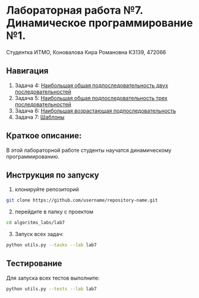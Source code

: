Лабораторная работа №7. Динамическое программирование №1.
========
Студентка ИТМО, Коновалова Кира Романовна К3139, 472066

## Навигация

1. Задача 4: [Наибольшая общая подпоследовательность двух последовательностей](https://github.com/kira-ko/algoritms_labs/tree/main/lab7/task4)
2. Задача 5: [Наибольшая общая подпоследовательность трех последовательностей](https://github.com/kira-ko/algoritms_labs/tree/main/lab7/task5)
3. Задача 6: [Наибольшая возрастающая подпоследовательность](https://github.com/kira-ko/algoritms_labs/tree/main/lab7/task6)
4. Задача 7: [Шаблоны](https://github.com/kira-ko/algoritms_labs/tree/main/lab7/task7)


Краткое описание:
------
В этой лабораторной работе студенты научатся динамическому программированию.


Инструкция по запуску
----
1. клонируйте репозиторий
 ```bash
git clone https://github.com/username/repository-name.git
```
2. перейдите в папку с проектом
 ```bash
cd algoritms_labs/lab7
```
3. Запуск всех задач:
 ```bash
python utils.py --tasks --lab lab7
```

Тестирование
-----
Для запуска всех тестов выполните:
 ```bash
python utils.py --tests --lab lab7
```
